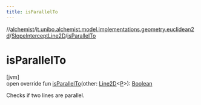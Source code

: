 ```yaml
---
title: isParallelTo
---
```

//[alchemist](../../../index.html)/[it.unibo.alchemist.model.implementations.geometry.euclidean2d](../index.html)/[SlopeInterceptLine2D](index.html)/[isParallelTo](is-parallel-to.html)



# isParallelTo



[jvm]\
open override fun [isParallelTo](is-parallel-to.html)(other: [Line2D](../../it.unibo.alchemist.model.interfaces.geometry.euclidean2d/-line2-d/index.html)<[P](index.html)>): [Boolean](https://kotlinlang.org/api/latest/jvm/stdlib/kotlin/-boolean/index.html)



Checks if two lines are parallel.




